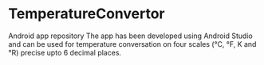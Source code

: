 # TemperatureConvertor
Android app repository
The app has been developed using Android Studio and can be used for temperature conversation on four scales (°C, °F, K and °R) precise upto 6 decimal places.
